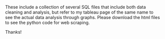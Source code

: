 These include a collection of several SQL files that include both data cleaning and analysis, but refer to my tableau page of the same name to see the actual data analysis through graphs. Please download the html files to see the python code for web scraping.

Thanks!
